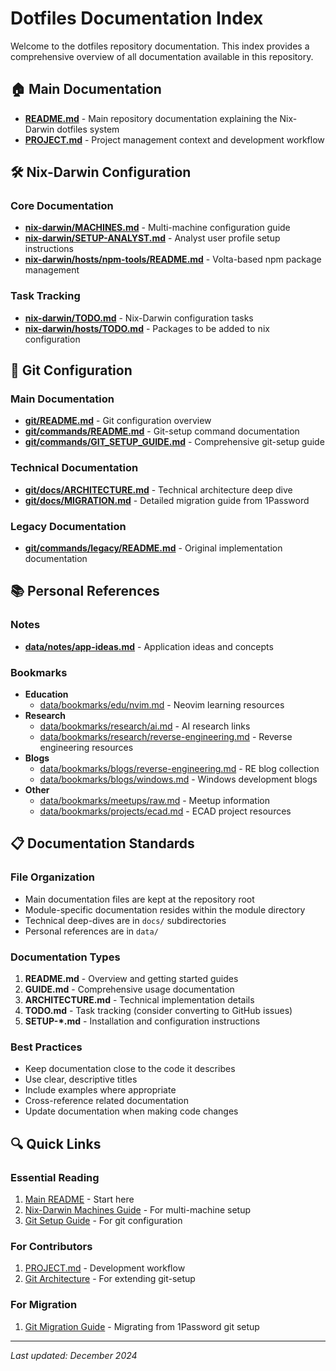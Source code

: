 # Dotfiles Documentation Index

Welcome to the dotfiles repository documentation. This index provides a comprehensive overview of all documentation available in this repository.

## 🏠 Main Documentation

- **[README.md](../README.md)** - Main repository documentation explaining the Nix-Darwin dotfiles system
- **[PROJECT.md](PROJECT.md)** - Project management context and development workflow

## 🛠️ Nix-Darwin Configuration

### Core Documentation
- **[nix-darwin/MACHINES.md](../nix-darwin/MACHINES.md)** - Multi-machine configuration guide
- **[nix-darwin/SETUP-ANALYST.md](../nix-darwin/SETUP-ANALYST.md)** - Analyst user profile setup instructions
- **[nix-darwin/hosts/npm-tools/README.md](../nix-darwin/hosts/npm-tools/README.md)** - Volta-based npm package management

### Task Tracking
- **[nix-darwin/TODO.md](../nix-darwin/TODO.md)** - Nix-Darwin configuration tasks
- **[nix-darwin/hosts/TODO.md](../nix-darwin/hosts/TODO.md)** - Packages to be added to nix configuration

## 🔧 Git Configuration

### Main Documentation
- **[git/README.md](../git/README.md)** - Git configuration overview
- **[git/commands/README.md](../git/commands/README.md)** - Git-setup command documentation
- **[git/commands/GIT_SETUP_GUIDE.md](../git/commands/GIT_SETUP_GUIDE.md)** - Comprehensive git-setup guide

### Technical Documentation
- **[git/docs/ARCHITECTURE.md](../git/docs/ARCHITECTURE.md)** - Technical architecture deep dive
- **[git/docs/MIGRATION.md](../git/docs/MIGRATION.md)** - Detailed migration guide from 1Password

### Legacy Documentation
- **[git/commands/legacy/README.md](../git/commands/legacy/README.md)** - Original implementation documentation

## 📚 Personal References

### Notes
- **[data/notes/app-ideas.md](../data/notes/app-ideas.md)** - Application ideas and concepts

### Bookmarks
- **Education**
  - [data/bookmarks/edu/nvim.md](../data/bookmarks/edu/nvim.md) - Neovim learning resources
- **Research**
  - [data/bookmarks/research/ai.md](../data/bookmarks/research/ai.md) - AI research links
  - [data/bookmarks/research/reverse-engineering.md](../data/bookmarks/research/reverse-engineering.md) - Reverse engineering resources
- **Blogs**
  - [data/bookmarks/blogs/reverse-engineering.md](../data/bookmarks/blogs/reverse-engineering.md) - RE blog collection
  - [data/bookmarks/blogs/windows.md](../data/bookmarks/blogs/windows.md) - Windows development blogs
- **Other**
  - [data/bookmarks/meetups/raw.md](../data/bookmarks/meetups/raw.md) - Meetup information
  - [data/bookmarks/projects/ecad.md](../data/bookmarks/projects/ecad.md) - ECAD project resources

## 📋 Documentation Standards

### File Organization
- Main documentation files are kept at the repository root
- Module-specific documentation resides within the module directory
- Technical deep-dives are in `docs/` subdirectories
- Personal references are in `data/`

### Documentation Types
1. **README.md** - Overview and getting started guides
2. **GUIDE.md** - Comprehensive usage documentation
3. **ARCHITECTURE.md** - Technical implementation details
4. **TODO.md** - Task tracking (consider converting to GitHub issues)
5. **SETUP-*.md** - Installation and configuration instructions

### Best Practices
- Keep documentation close to the code it describes
- Use clear, descriptive titles
- Include examples where appropriate
- Cross-reference related documentation
- Update documentation when making code changes

## 🔍 Quick Links

### Essential Reading
1. [Main README](../README.md) - Start here
2. [Nix-Darwin Machines Guide](../nix-darwin/MACHINES.md) - For multi-machine setup
3. [Git Setup Guide](../git/commands/GIT_SETUP_GUIDE.md) - For git configuration

### For Contributors
1. [PROJECT.md](PROJECT.md) - Development workflow
2. [Git Architecture](../git/docs/ARCHITECTURE.md) - For extending git-setup

### For Migration
1. [Git Migration Guide](../git/docs/MIGRATION.md) - Migrating from 1Password git setup

---

*Last updated: December 2024*